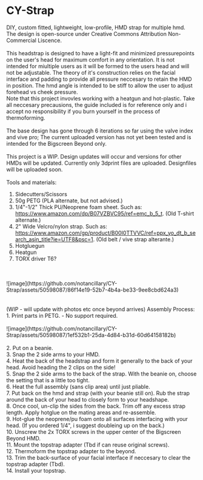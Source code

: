 # CY-Strap<br>
DIY, custom fitted, lightweight, low-profile, HMD strap for multiple hmd.<br>
The design is open-source under Creative Commons Attribution Non-Commercial Liscence. <br>
<br>
This headstrap is designed to have a light-fit and minimized pressurepoints on the user's head for maximum comfort in any orientation. It is not intended for miultiple users as it will be formed to the users head and will not be adjustable. The theory of it's construction relies on the facial interface and padding to provide all pressure neccesary to retain the HMD in position. The hmd angle is intended to be stiff to allow the user to adjust forehead vs cheek pressure. <br>
Note that this project invovles working with a heatgun and hot-plastic. Take all neccesary precausions, the guide included is for reference only and i accept no responsibility if you burn yourself in the process of thermoforming.<br>
<br>
The base design has gone through 6 iterations so far using the valve index and vive pro; The current uploaded version has not yet been tested and is intended for the Bigscreen Beyond only.<br>
<br>
This project is a WIP. Design updates will occur and versions for other HMDs will be updated. Currently only 3dprint files are uploaded. Designfiles will be uploaded soon.<br>
<br>
Tools and materials: <br>
1. Sidecutters/Scissors<br>
2. 50g PETG (PLA alternate, but not advised.)<br>
3. 1/4"-1/2" Thick PU/Neoprene foam sheet. Such as: https://www.amazon.com/dp/B07VZBVC95/ref=emc_b_5_t. (Old T-shirt alternate.)<br>
4. 2" Wide Velcro/nylon strap. Such as: https://www.amazon.com/gp/product/B00I0TTVVC/ref=ppx_yo_dt_b_search_asin_title?ie=UTF8&psc=1. (Old belt / vive strap alterante.)<br>
5. Hotgluegun<br>
6. Heatgun<br>
7. TORX driver T6?<br>
<br>
<br>
![image](https://github.com/notancillary/CY-Strap/assets/50598087/86f14e19-52b7-4b4a-be33-9ee8cbd624a3)<br>
<br>
<br>
(WIP - will update with photos etc once beyond arrives)
Assembly Process:<br>
1. Print parts in PETG. - No support required. <br>
<br>
![image](https://github.com/notancillary/CY-Strap/assets/50598087/1ef532b1-25da-4d84-b31d-60d64158182b)<br>
<br>
2. Put on a beanie.<br>
3. Snap the 2 side arms to your HMD.<br>
4. Heat the back of the headstrap and form it generally to the back of your head. Avoid heading the 2 clips on the side!<br>
5. Snap the 2 side arms to the back of the strap. With the beanie on, choose the setting that is a little too tight.<br>
6. Heat the full assembly (sans clip area) until just pliable.<br>
7. Put back on the hmd and strap (with your beanie still on). Rub the strap around the back of your head to closely form to your headshape.<br>
8. Once cool, un-clip the sides from the back. Trim off any excess strap length. Apply hotglue on the mating areas and re-assemble.<br>
9. Hot-glue the neoprene/pu foam onto all surfaces interfacing with your head. (If you ordered 1/4", i suggest doubleing up on the back.)<br>
10. Unscrew the 2x TORX screws in the upper center of the Bigscreen Beyond HMD.<br>
11. Mount the topstrap adapter (Tbd if can reuse original screws).<br>
12. Thermoform the topstrap adapter to the beyond. <br>
13. Trim the back-surface of your facial interface if neccesary to clear the topstrap adapter (Tbd). <br>
14. Install your topstrap. <br>
<br>
